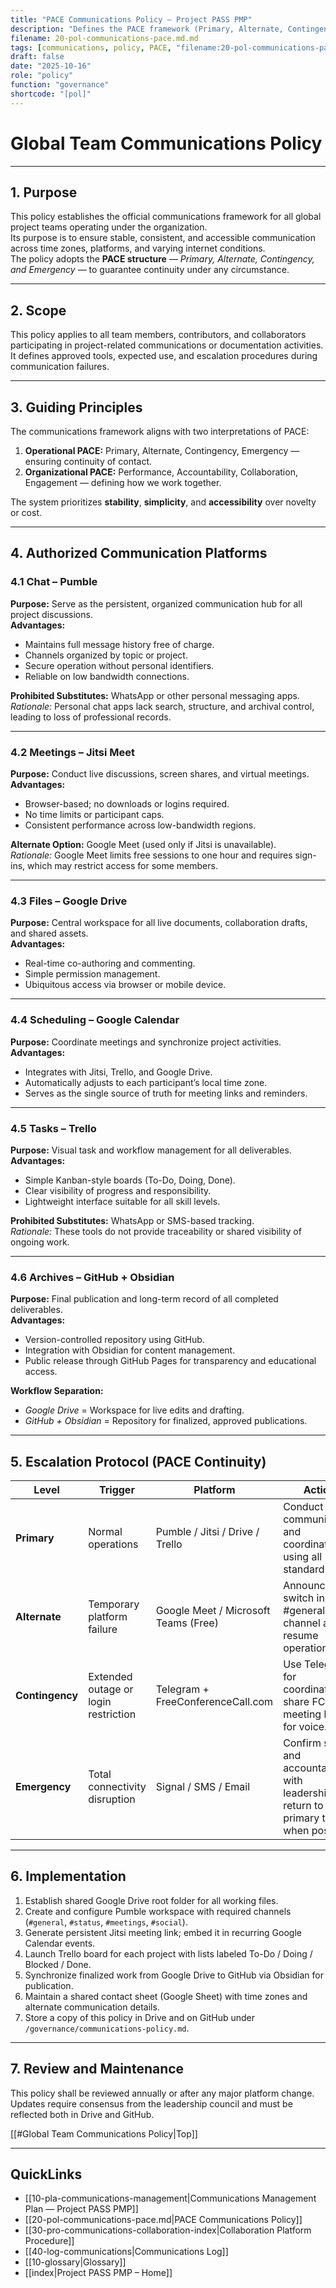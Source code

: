 ```yaml
---
title: "PACE Communications Policy — Project PASS PMP"
description: "Defines the PACE framework (Primary, Alternate, Contingency, Emergency) and establishes hierarchy, escalation, and continuity protocols for all project communications."
filename: 20-pol-communications-pace.md.md
tags: [communications, policy, PACE, "filename:20-pol-communications-pace.md.md"]
draft: false
date: "2025-10-16"
role: "policy"
function: "governance"
shortcode: "[pol]"
---
```


# Global Team Communications Policy  

---

## 1. Purpose  

This policy establishes the official communications framework for all global project teams operating under the organization.  
Its purpose is to ensure stable, consistent, and accessible communication across time zones, platforms, and varying internet conditions.  
The policy adopts the **PACE structure** — *Primary, Alternate, Contingency, and Emergency* — to guarantee continuity under any circumstance.  

---

## 2. Scope  

This policy applies to all team members, contributors, and collaborators participating in project-related communications or documentation activities.  
It defines approved tools, expected use, and escalation procedures during communication failures.  

---

## 3. Guiding Principles  

The communications framework aligns with two interpretations of PACE:

1. **Operational PACE:** Primary, Alternate, Contingency, Emergency — ensuring continuity of contact.  
2. **Organizational PACE:** Performance, Accountability, Collaboration, Engagement — defining how we work together.  

The system prioritizes **stability**, **simplicity**, and **accessibility** over novelty or cost.

---

## 4. Authorized Communication Platforms  

### 4.1 Chat – Pumble  
**Purpose:** Serve as the persistent, organized communication hub for all project discussions.  
**Advantages:**  
- Maintains full message history free of charge.  
- Channels organized by topic or project.  
- Secure operation without personal identifiers.  
- Reliable on low bandwidth connections.  

**Prohibited Substitutes:** WhatsApp or other personal messaging apps.  
*Rationale:* Personal chat apps lack search, structure, and archival control, leading to loss of professional records.  

---

### 4.2 Meetings – Jitsi Meet  
**Purpose:** Conduct live discussions, screen shares, and virtual meetings.  
**Advantages:**  
- Browser-based; no downloads or logins required.  
- No time limits or participant caps.  
- Consistent performance across low-bandwidth regions.  

**Alternate Option:** Google Meet (used only if Jitsi is unavailable).  
*Rationale:* Google Meet limits free sessions to one hour and requires sign-ins, which may restrict access for some members.  

---

### 4.3 Files – Google Drive  
**Purpose:** Central workspace for all live documents, collaboration drafts, and shared assets.  
**Advantages:**  
- Real-time co-authoring and commenting.  
- Simple permission management.  
- Ubiquitous access via browser or mobile device.  

---

### 4.4 Scheduling – Google Calendar  
**Purpose:** Coordinate meetings and synchronize project activities.  
**Advantages:**  
- Integrates with Jitsi, Trello, and Google Drive.  
- Automatically adjusts to each participant’s local time zone.  
- Serves as the single source of truth for meeting links and reminders.  

---

### 4.5 Tasks – Trello  
**Purpose:** Visual task and workflow management for all deliverables.  
**Advantages:**  
- Simple Kanban-style boards (To-Do, Doing, Done).  
- Clear visibility of progress and responsibility.  
- Lightweight interface suitable for all skill levels.  

**Prohibited Substitutes:** WhatsApp or SMS-based tracking.  
*Rationale:* These tools do not provide traceability or shared visibility of ongoing work.  

---

### 4.6 Archives – GitHub + Obsidian  
**Purpose:** Final publication and long-term record of all completed deliverables.  
**Advantages:**  
- Version-controlled repository using GitHub.  
- Integration with Obsidian for content management.  
- Public release through GitHub Pages for transparency and educational access.  

**Workflow Separation:**  
- *Google Drive* = Workspace for live edits and drafting.  
- *GitHub + Obsidian* = Repository for finalized, approved publications.  

---

## 5. Escalation Protocol (PACE Continuity)

| Level | Trigger | Platform | Action |
|-------|----------|-----------|--------|
| **Primary** | Normal operations | Pumble / Jitsi / Drive / Trello | Conduct daily communication and coordination using all standard tools. |
| **Alternate** | Temporary platform failure | Google Meet / Microsoft Teams (Free) | Announce switch in #general channel and resume operations. |
| **Contingency** | Extended outage or login restriction | Telegram + FreeConferenceCall.com | Use Telegram for coordination; share FCC meeting link for voice. |
| **Emergency** | Total connectivity disruption | Signal / SMS / Email | Confirm safety and accountability with leadership; return to primary tools when possible. |

---

## 6. Implementation  

1. Establish shared Google Drive root folder for all working files.  
2. Create and configure Pumble workspace with required channels (`#general`, `#status`, `#meetings`, `#social`).  
3. Generate persistent Jitsi meeting link; embed it in recurring Google Calendar events.  
4. Launch Trello board for each project with lists labeled To-Do / Doing / Blocked / Done.  
5. Synchronize finalized work from Google Drive to GitHub via Obsidian for publication.  
6. Maintain a shared contact sheet (Google Sheet) with time zones and alternate communication details.  
7. Store a copy of this policy in Drive and on GitHub under `/governance/communications-policy.md`.  

---

## 7. Review and Maintenance  

This policy shall be reviewed annually or after any major platform change.  
Updates require consensus from the leadership council and must be reflected both in Drive and GitHub.  

[[#Global Team Communications Policy|Top]]

---

## QuickLinks
- [[10-pla-communications-management|Communications Management Plan — Project PASS PMP]]
- [[20-pol-communications-pace.md|PACE Communications Policy]]
- [[30-pro-communications-collaboration-index|Collaboration Platform Procedure]]
- [[40-log-communications|Communications Log]]
- [[10-glossary|Glossary]]
- [[index|Project PASS PMP – Home]]
